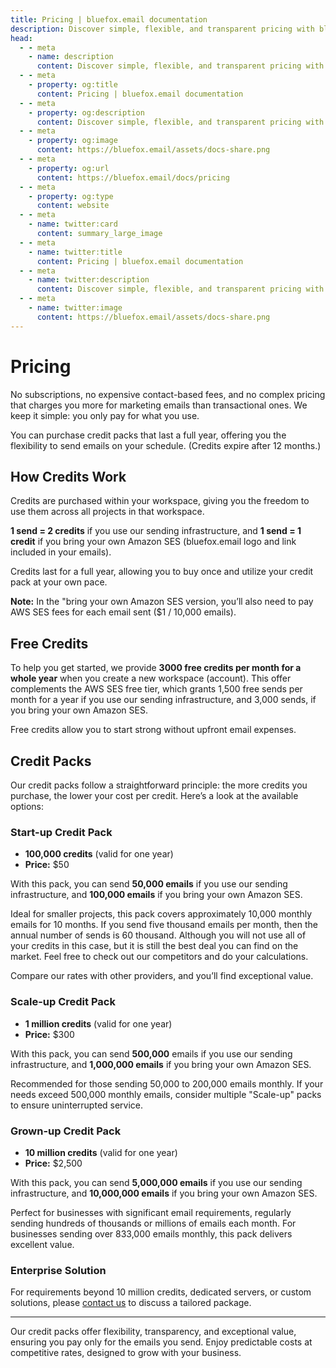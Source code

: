```yaml
---
title: Pricing | bluefox.email documentation
description: Discover simple, flexible, and transparent pricing with bluefox.email. Purchase credit packs that last a full year and send emails on your schedule.
head:
  - - meta
    - name: description
      content: Discover simple, flexible, and transparent pricing with bluefox.email. Purchase credit packs that last a full year and send emails on your schedule.
  - - meta
    - property: og:title
      content: Pricing | bluefox.email documentation
  - - meta
    - property: og:description
      content: Discover simple, flexible, and transparent pricing with bluefox.email. Purchase credit packs that last a full year and send emails on your schedule.
  - - meta
    - property: og:image
      content: https://bluefox.email/assets/docs-share.png
  - - meta
    - property: og:url
      content: https://bluefox.email/docs/pricing
  - - meta
    - property: og:type
      content: website
  - - meta
    - name: twitter:card
      content: summary_large_image
  - - meta
    - name: twitter:title
      content: Pricing | bluefox.email documentation
  - - meta
    - name: twitter:description
      content: Discover simple, flexible, and transparent pricing with bluefox.email. Purchase credit packs that last a full year and send emails on your schedule.
  - - meta
    - name: twitter:image
      content: https://bluefox.email/assets/docs-share.png
---
```


# Pricing

No subscriptions, no expensive contact-based fees, and no complex pricing that charges you more for marketing emails than transactional ones. We keep it simple: you only pay for what you use.

You can purchase credit packs that last a full year, offering you the flexibility to send emails on your schedule. (Credits expire after 12 months.)

## How Credits Work

Credits are purchased within your workspace, giving you the freedom to use them across all projects in that workspace.

**1 send = 2 credits** if you use our sending infrastructure, and **1 send = 1 credit** if you bring your own Amazon SES (bluefox.email logo and link included in your emails).

Credits last for a full year, allowing you to buy once and utilize your credit pack at your own pace.

**Note:** In the "bring your own Amazon SES version, you’ll also need to pay AWS SES fees for each email sent ($1 / 10,000 emails).

## Free Credits

To help you get started, we provide **3000 free credits per month for a whole year** when you create a new workspace (account). This offer complements the AWS SES free tier, which grants 1,500 free sends per month for a year if you use our sending infrastructure, and 3,000 sends, if you bring your own Amazon SES.

Free credits allow you to start strong without upfront email expenses.

## Credit Packs

Our credit packs follow a straightforward principle: the more credits you purchase, the lower your cost per credit. Here’s a look at the available options:

### Start-up Credit Pack

- **100,000 credits** (valid for one year)
- **Price:** $50

With this pack, you can send **50,000 emails** if you use our sending infrastructure, and **100,000 emails** if you bring your own Amazon SES.

Ideal for smaller projects, this pack covers approximately 10,000 monthly emails for 10 months. If you send five thousand emails per month, then the annual number of sends is 60 thousand. Although you will not use all of your credits in this case, but it is still the best deal you can find on the market. Feel free to check out our competitors and do your calculations. 

Compare our rates with other providers, and you’ll find exceptional value.

### Scale-up Credit Pack

- **1 million credits** (valid for one year)
- **Price:** $300

With this pack, you can send **500,000** emails if you use our sending infrastructure, and **1,000,000 emails** if you bring your own Amazon SES.

Recommended for those sending 50,000 to 200,000 emails monthly. If your needs exceed 500,000 monthly emails, consider multiple "Scale-up" packs to ensure uninterrupted service.

### Grown-up Credit Pack

- **10 million credits** (valid for one year)
- **Price:** $2,500

With this pack, you can send **5,000,000 emails** if you use our sending infrastructure, and **10,000,000 emails** if you bring your own Amazon SES.

Perfect for businesses with significant email requirements, regularly sending hundreds of thousands or millions of emails each month. For businesses sending over 833,000 emails monthly, this pack delivers excellent value.

### Enterprise Solution

For requirements beyond 10 million credits, dedicated servers, or custom solutions, please [contact us](mailto:hello@bluefox.email) to discuss a tailored package.

---

Our credit packs offer flexibility, transparency, and exceptional value, ensuring you pay only for the emails you send. Enjoy predictable costs at competitive rates, designed to grow with your business.
